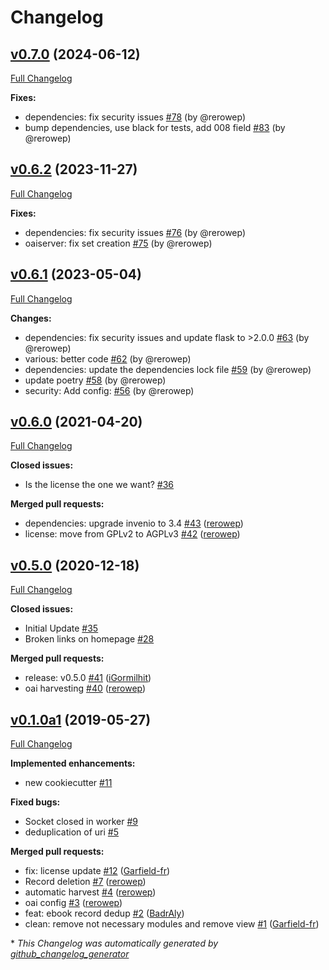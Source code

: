 # Changelog

## [v0.7.0](https://github.com/rero/rero-ebooks/tree/v0.7.0) (2024-06-12)

[Full Changelog](https://github.com/rero/rero-ebooks/compare/v0.6.2...v0.7.0)

**Fixes:**
* dependencies: fix security issues [\#78](https://github.com/rero/rero-ebooks/pull/78) (by @rerowep)
* bump dependencies, use black for tests, add 008 field [\#83](https://github.com/rero/rero-ebooks/pull/83) (by @rerowep)

## [v0.6.2](https://github.com/rero/rero-ebooks/tree/v0.6.2) (2023-11-27)

[Full Changelog](https://github.com/rero/rero-ebooks/compare/v0.6.1...v0.6.2)

**Fixes:**
* dependencies: fix security issues [\#76](https://github.com/rero/rero-ebooks/pull/76) (by @rerowep)
* oaiserver: fix set creation [\#75](https://github.com/rero/rero-ebooks/pull/75) (by @rerowep)

## [v0.6.1](https://github.com/rero/rero-ebooks/tree/v0.6.1) (2023-05-04)

[Full Changelog](https://github.com/rero/rero-ebooks/compare/v0.6.0...v0.6.1)

**Changes:**
* dependencies: fix security issues and update flask to >2.0.0 [\#63](https://github.com/rero/rero-ebooks/pull/63) (by @rerowep)
* various: better code [\#62](https://github.com/rero/rero-ebooks/pull/62) (by @rerowep)
* dependencies: update the dependencies lock file [\#59](https://github.com/rero/rero-ebooks/pull/59) (by @rerowep)
* update poetry [\#58](https://github.com/rero/rero-ebooks/pull/58) (by @rerowep)
* security: Add config: [\#56](https://github.com/rero/rero-ebooks/pull/56) (by @rerowep)

## [v0.6.0](https://github.com/rero/rero-ebooks/tree/v0.6.0) (2021-04-20)

[Full Changelog](https://github.com/rero/rero-ebooks/compare/v0.5.0...v0.6.0)

**Closed issues:**

- Is the license the one we want? [\#36](https://github.com/rero/rero-ebooks/issues/36)

**Merged pull requests:**

- dependencies: upgrade invenio to 3.4 [\#43](https://github.com/rero/rero-ebooks/pull/43) ([rerowep](https://github.com/rerowep))
- license: move from GPLv2 to AGPLv3 [\#42](https://github.com/rero/rero-ebooks/pull/42) ([rerowep](https://github.com/rerowep))

## [v0.5.0](https://github.com/rero/rero-ebooks/tree/v0.5.0) (2020-12-18)

[Full Changelog](https://github.com/rero/rero-ebooks/compare/v0.1.0a1...v0.5.0)

**Closed issues:**

- Initial Update [\#35](https://github.com/rero/rero-ebooks/issues/35)
- Broken links on homepage [\#28](https://github.com/rero/rero-ebooks/issues/28)

**Merged pull requests:**

- release: v0.5.0 [\#41](https://github.com/rero/rero-ebooks/pull/41) ([iGormilhit](https://github.com/iGormilhit))
- oai harvesting [\#40](https://github.com/rero/rero-ebooks/pull/40) ([rerowep](https://github.com/rerowep))

## [v0.1.0a1](https://github.com/rero/rero-ebooks/tree/v0.1.0a1) (2019-05-27)

[Full Changelog](https://github.com/rero/rero-ebooks/compare/072714c4e83bd2c6bafca45d87df60e9e754a6ab...v0.1.0a1)

**Implemented enhancements:**

- new cookiecutter [\#11](https://github.com/rero/rero-ebooks/issues/11)

**Fixed bugs:**

- Socket closed in worker [\#9](https://github.com/rero/rero-ebooks/issues/9)
- deduplication of uri [\#5](https://github.com/rero/rero-ebooks/issues/5)

**Merged pull requests:**

- fix: license update [\#12](https://github.com/rero/rero-ebooks/pull/12) ([Garfield-fr](https://github.com/Garfield-fr))
- Record deletion [\#7](https://github.com/rero/rero-ebooks/pull/7) ([rerowep](https://github.com/rerowep))
- automatic harvest [\#4](https://github.com/rero/rero-ebooks/pull/4) ([rerowep](https://github.com/rerowep))
- oai config [\#3](https://github.com/rero/rero-ebooks/pull/3) ([rerowep](https://github.com/rerowep))
- feat: ebook record dedup [\#2](https://github.com/rero/rero-ebooks/pull/2) ([BadrAly](https://github.com/BadrAly))
- clean: remove not necessary modules and remove view [\#1](https://github.com/rero/rero-ebooks/pull/1) ([Garfield-fr](https://github.com/Garfield-fr))



\* *This Changelog was automatically generated by [github_changelog_generator](https://github.com/github-changelog-generator/github-changelog-generator)*
